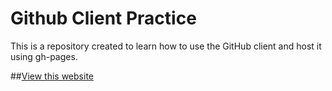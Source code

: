 Github Client Practice
========================

This is a repository created to learn how to use the GitHub client and host it using gh-pages. 

##[View this website](http://lopezdavidomar.github.io/exercises)
